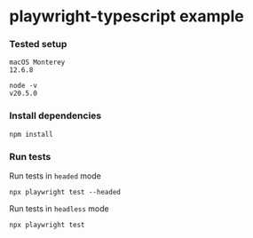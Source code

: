 # playwright-typescript example

### Tested setup

```
macOS Monterey
12.6.8
```
```
node -v
v20.5.0
```

### Install dependencies

```
npm install
```

### Run tests

Run tests in `headed` mode
```
npx playwright test --headed
```

Run tests in `headless` mode
```
npx playwright test
```
